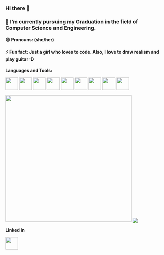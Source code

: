 ### Hi there 👋



###   🔭 I’m currently pursuing my Graduation in the field of Computer Science and Engineering.

####  😄 Pronouns: (she/her)
####  ⚡ Fun fact: Just a girl who loves to code. Also, I love to draw realism and play guitar :D



**Languages and Tools:**  

<code><img height="40" src="https://upload.wikimedia.org/wikipedia/commons/1/18/ISO_C%2B%2B_Logo.svg"></code>
<code><img height="40" src="https://res.cloudinary.com/practicaldev/image/fetch/s--qo_Wp38Z--/c_limit%2Cf_auto%2Cfl_progressive%2Cq_auto%2Cw_880/https://dev-to-uploads.s3.amazonaws.com/i/e0nl7ziy1la7bpwj7rsp.png"></code>
<code><img height="40" src="https://upload.wikimedia.org/wikipedia/commons/4/4c/Typescript_logo_2020.svg"></code>
<code><img height="40" src="https://i.pinimg.com/originals/91/94/c9/9194c978fa63798b2e882e6fda5eb953.png"></code>
<code><img height="40" src="https://www.freepnglogos.com/uploads/javascript-png/javascript-logo-transparent-logo-javascript-images-3.png"></code>
<code><img height="40" src="https://www.w3.org/html/logo/downloads/HTML5_Badge_512.png"></code>
<code><img height="40" src="https://upload.wikimedia.org/wikipedia/commons/thumb/6/62/CSS3_logo.svg/240px-CSS3_logo.svg.png"></code>
<code><img height="40" src="https://upload.wikimedia.org/wikipedia/commons/thumb/3/38/Jupyter_logo.svg/1200px-Jupyter_logo.svg.png"></code>
<code><img height="40" src="https://encrypted-tbn0.gstatic.com/images?q=tbn:ANd9GcSjrelwqGMjl6ct8aULoAcWXwuND-6PBkvOyC-KOZRdDWmeaMjgjKvyPixeY5zK0savjBI&usqp=CAU"></code>

<img src="https://github-readme-stats.vercel.app/api?username=MPragya-20&show_icons=true&theme=radical" width="400">
<img align="center" src="https://github-readme-stats.vercel.app/api/top-langs/?username=MPragya-20&theme=cobalt&langs_count=8&layout=compact" />

**Linked in** 


<code><a href = "https://www.linkedin.com/in/pragyamukherjee/"><img height="40" src="https://www.freepnglogos.com/uploads/linkedin-blue-style-logo-png-0.png"></a></code>


